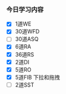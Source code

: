 ### 今日学习内容


- [x] 1道WE
- [x] 30道WFD
- [ ] 30道ASQ
- [x] 6道RA
- [x] 36道RS
- [x] 2道DI
- [x] 5道RO
- [x] 5道FIB 下拉和拖拽 
- [ ] 2道SST